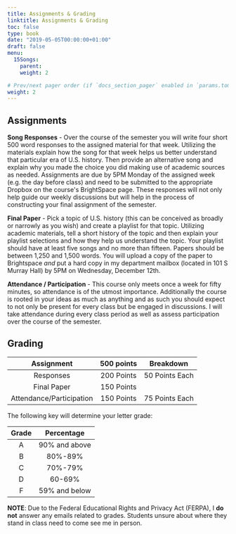 ```yaml
---
title: Assignments & Grading
linktitle: Assignments & Grading
toc: false
type: book
date: "2019-05-05T00:00:00+01:00"
draft: false
menu:
  15Songs:
    parent:
    weight: 2

# Prev/next pager order (if `docs_section_pager` enabled in `params.toml`)
weight: 2
---
```

## Assignments

**Song Responses** - Over the course of the semester you will write four short 500 word responses to the assigned material for that week. Utilizing the materials explain how the song for that week helps us better understand that particular era of U.S. history. Then provide an alternative song and explain why you made the choice you did making use of academic sources as needed. Assignments are due by 5PM Monday of the assigned week (e.g. the day before class) and need to be submitted to the appropriate Dropbox on the course's BrightSpace page. These responses will not only help guide our weekly discussions but will help in the process of constructing your final assignment of the semester. 

**Final Paper** - Pick a topic of U.S. history (this can be conceived as broadly or narrowly as you wish) and create a playlist for that topic. Utilizing academic materials, tell a short history of the topic and then explain your playlist selections and how they help us understand the topic. Your playlist should have at least five songs and no more than fifteen. Papers should be between 1,250 and 1,500 words. You will upload a copy of the paper to Brightspace *and* put a hard copy in my department mailbox (located in 101 S Murray Hall) by 5PM on Wednesday, December 12th.

**Attendance / Participation** - This course only meets once a week for fifty minutes, so attendance is of the utmost importance. Additionally the course is rooted in your ideas as much as anything and as such you should expect to not only be present for every class but be engaged in discussions. I will take attendance during every class period as well as assess participation over the course of the semester. 


## Grading

| Assignment             | 500 points |  Breakdown     | 
|:---:                   |  :---:     |     :---:      |
|Responses               | 200 Points | 50 Points Each |
|Final Paper             | 150 Points |                |
|Attendance/Participation| 150 Points | 75 Points Each |


The following key will determine your letter grade:

  |Grade   |Percentage    |
  |:---:   | :---:        | 
  |A       |90% and above |
  |B       |80%-89%       |
  |C       |70%-79%       |
  |D       |60-69%        |
  |F       |59% and below |

**NOTE**: Due to the Federal Educational Rights and Privacy Act (FERPA), I **do not** answer any emails related to grades. Students unsure about where they stand in class need to come see me in person.
